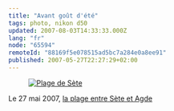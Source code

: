 ```yaml
---
title: "Avant goût d'été"
tags: photo, nikon d50
updated: 2007-08-03T14:33:33.000Z
lang: "fr"
node: "65594"
remoteId: "88169f5e078515ad5bc7a284e0a8ee91"
published: 2007-05-27T22:27:29+02:00
---
```

 


<figure class="object-center"><a href="/images/plage-de-sete.jpg"><img loading="lazy" src="/images/660x/plage-de-sete.jpg" alt="Plage de Sète">
</a></figure>




 
Le 27 mai 2007, [la plage entre Sète et Agde](/images/plage-de-sete.jpg)


